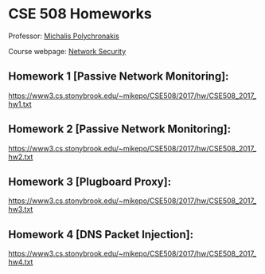# CSE 508 Homeworks

Professor: [Michalis Polychronakis](http://www3.cs.stonybrook.edu/~mikepo/)

Course webpage: [Network Security](http://www3.cs.stonybrook.edu/~mikepo/CSE508/2017/)

## Homework 1 [Passive Network Monitoring]:
https://www3.cs.stonybrook.edu/~mikepo/CSE508/2017/hw/CSE508_2017_hw1.txt

## Homework 2 [Passive Network Monitoring]:
https://www3.cs.stonybrook.edu/~mikepo/CSE508/2017/hw/CSE508_2017_hw2.txt

## Homework 3 [Plugboard Proxy]:
https://www3.cs.stonybrook.edu/~mikepo/CSE508/2017/hw/CSE508_2017_hw3.txt

## Homework 4 [DNS Packet Injection]:
https://www3.cs.stonybrook.edu/~mikepo/CSE508/2017/hw/CSE508_2017_hw4.txt
